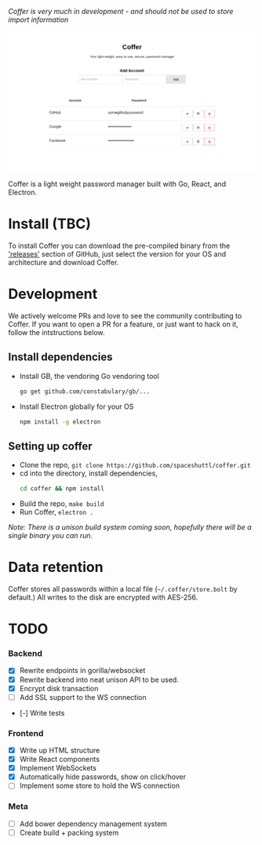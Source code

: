 *Coffer is very much in development - and should not be used to store import information*

![](screenshot.jpg)

Coffer is a light weight password manager built with Go, React, and Electron.

# Install (TBC)
To install Coffer you can download the pre-compiled binary from the ['releases'](https://github.com/spaceshuttl/coffer/releases/latest) section of GitHub, just select the version for your OS and architecture and download Coffer.

# Development
We actively welcome PRs and love to see the community contributing to Coffer. If you want to open a PR for a feature, or just want to hack on it, follow the intstructions below.

## Install dependencies
- Install GB, the vendoring Go vendoring tool
  ```bash
  go get github.com/constabulary/gb/...
  ```
- Install Electron globally for your OS
  ```bash
  npm install -g electron
  ```

## Setting up coffer
- Clone the repo, `git clone https://github.com/spaceshuttl/coffer.git`
- cd into the directory, install dependencies,
  ```bash
  cd coffer && npm install
  ```
- Build the repo, `make build`
- Run Coffer, `electron .`

*Note: There is a unison build system coming soon, hopefully there will be a single binary you can run.*

# Data retention
Coffer stores all passwords within a local file (`~/.coffer/store.bolt` by default.) All writes to the disk are encrypted with AES-256.

# TODO

### Backend
- [X] Rewrite endpoints in gorilla/websocket
- [X] Rewrite backend into neat unison API to be used.
- [X] Encrypt disk transaction
- [ ] Add SSL support to the WS connection
- [-] Write tests

### Frontend
- [X] Write up HTML structure
- [X] Write React components
- [X] Implement WebSockets
- [X] Automatically hide passwords, show on click/hover
- [ ] Implement some store to hold the WS connection

### Meta
- [ ] Add bower dependency management system
- [ ] Create build + packing system
